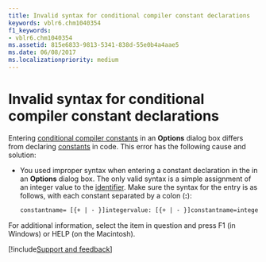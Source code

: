 ```yaml
---
title: Invalid syntax for conditional compiler constant declarations
keywords: vblr6.chm1040354
f1_keywords:
- vblr6.chm1040354
ms.assetid: 815e6833-9813-5341-838d-55e0b4a4aae5
ms.date: 06/08/2017
ms.localizationpriority: medium
---
```



# Invalid syntax for conditional compiler constant declarations

Entering [conditional compiler constants](../../Glossary/vbe-glossary.md#conditional-compiler-constant) in an **Options** dialog box differs from declaring [constants](../../Glossary/vbe-glossary.md#constant) in code. This error has the following cause and solution:

- You used improper syntax when entering a constant declaration in the in an **Options** dialog box. The only valid syntax is a simple assignment of an integer value to the [identifier](../../Glossary/vbe-glossary.md#identifier). Make sure the syntax for the entry is as follows, with each constant separated by a colon (**:**):

  ```vb
  constantname= [{+ | - }]integervalue: [{+ | - }]constantname=integervalue  [...] 

  ```

For additional information, select the item in question and press F1 (in Windows) or HELP (on the Macintosh).

[!include[Support and feedback](~/includes/feedback-boilerplate.md)]
